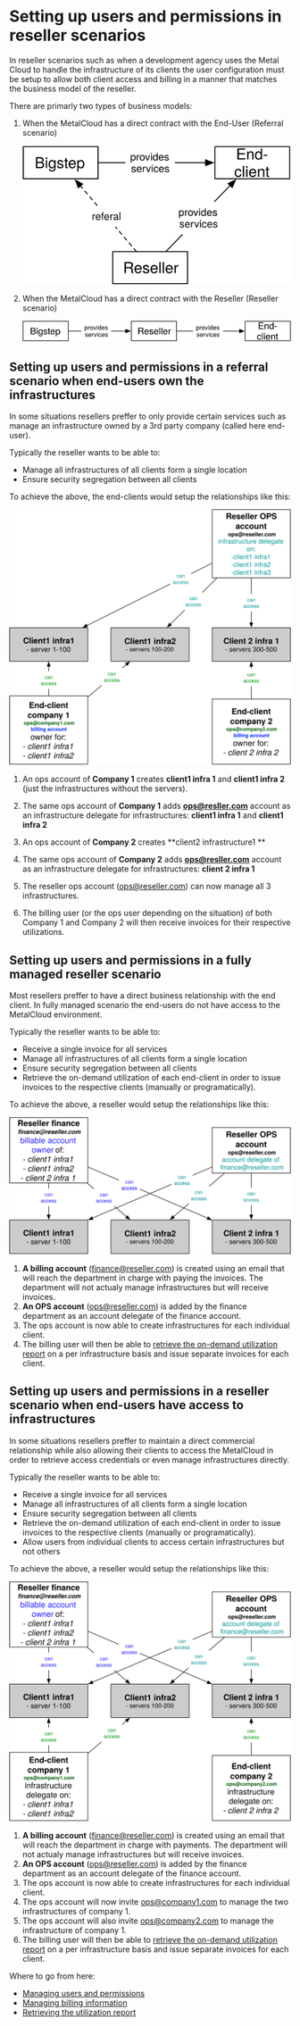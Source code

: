 # Setting up users and permissions in reseller scenarios

In reseller scenarios such as when a development agency uses the Metal Cloud to handle the infrastructure of its clients the user configuration must be setup to allow both client access and billing in a manner that matches the business model of the reseller.

There are primarly two types of business models:

1. When the MetalCloud has a direct contract with the End-User (Referral scenario)

    ![](/assets/advanced/setting_up_users_and_permissions_in_reseller_scenarios_2.svg)

2. When the MetalCloud has a direct contract with the Reseller (Reseller scenario)

    ![](/assets/advanced/setting_up_users_and_permissions_in_reseller_scenarios_3.svg)


## Setting up users and permissions in a referral scenario when end-users own the infrastructures

In some situations resellers preffer to only provide certain services such as manage an infrastructure owned by a 3rd party company (called here end-user).

Typically the reseller wants to be able to:
* Manage all infrastructures of all clients form a single location
* Ensure security segregation between all clients

To achieve the above, the end-clients would setup the relationships like this:

![](/assets/advanced/setting_up_users_and_permissions_in_reseller_scenarios_5.svg)



1. An ops account of **Company 1** creates **client1 infra 1** and **client1 infra 2** (just the infrastructures without the servers).

2. The same ops account of **Company 1** adds **ops@resller.com** account as an infrastructure delegate for infrastructures: **client1 infra 1** and **client1 infra 2**

3. An ops account of **Company 2** creates **client2 infrastructure1 **
2. The same ops account of **Company 2** adds **ops@resller.com** account as an infrastructure delegate for infrastructures: **client 2 infra 1**

3. The reseller ops account (ops@reseller.com) can now manage all 3 infrastructures.
4. The billing user (or the ops user depending on the situation) of both Company 1 and Company 2 will then receive invoices for their respective utilizations. 


## Setting up users and permissions in a fully managed reseller scenario

Most resellers preffer to have a direct business relationship with the end client. In fully managed scenario the end-users do not have access to the MetalCloud environment.

Typically the reseller wants to be able to:
* Receive a single invoice for all services
* Manage all infrastructures of all clients form a single location
* Ensure security segregation between all clients
* Retrieve the on-demand utilization of each end-client in order to issue invoices to the respective clients (manually or programatically).

To achieve the above, a reseller would setup the relationships like this:

![](/assets/advanced/setting_up_users_and_permissions_in_reseller_scenarios_4.svg)

1. **A billing account** (finance@reseller.com) is created using an email that will reach the department in charge with paying the invoices. The department will not actualy manage infrastructures but will receive invoices.
2. **An OPS account** (ops@reseller.com) is added by the finance department as an account delegate of the finance account. 
4. The ops account is now able to create infrastructures for each individual client.
5. The billing user will then be able to [retrieve the on-demand utilization report](/guides/retrieving_the_utilization_report) on a per infrastructure basis and issue separate invoices for each client.


## Setting up users and permissions in a reseller scenario when end-users have access to infrastructures

In some situations resellers preffer to maintain a direct commercial relationship while also allowing their clients to access the MetalCloud in order to retrieve access credentials or even manage infrastructures directly.

Typically the reseller wants to be able to:
* Receive a single invoice for all services
* Manage all infrastructures of all clients form a single location
* Ensure security segregation between all clients
* Retrieve the on-demand utilization of each end-client in order to issue invoices to the respective clients (manually or programatically).
* Allow users from individual clients to access certain infrastructures but not others

To achieve the above, a reseller would setup the relationships like this:

![](/assets/advanced/setting_up_users_and_permissions_in_reseller_scenarios_1.svg)

1. **A billing account** (finance@reseller.com) is created using an email that will reach the department in charge with payments. The department will not actualy manage infrastructures but will receive invoices.
2. **An OPS account** (ops@reseller.com) is added by the finance department as an account delegate of the finance account. 
4. The ops account is now able to create infrastructures for each individual client.
5. The ops account will now invite ops@company1.com to manage the two infrastructures of company 1.
6. The ops account will also invite ops@company2.com to manage the infrastructure of company 1.
7. The billing user will then be able to [retrieve the on-demand utilization report](/guides/retrieving_the_utilization_report) on a per infrastructure basis and issue separate invoices for each client.

Where to go from here:
* [Managing users and permissions](/guides/managing_users_and_permissions)
* [Managing billing information](/guides/managing_billing_information)
* [Retrieving the utilization report](/guides/retrieving_the_utilization_report)